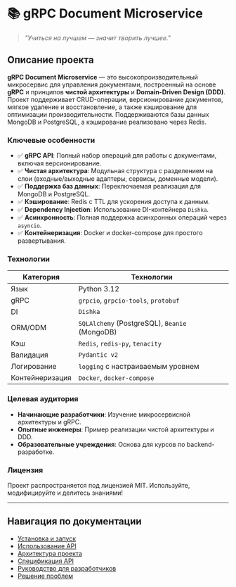 # 📚 gRPC Document Microservice

> *"Учиться на лучшем — значит творить лучшее."*

## Описание проекта

**gRPC Document Microservice** — это высокопроизводительный микросервис для управления документами, построенный на основе **gRPC** и принципов **чистой архитектуры** и **Domain-Driven Design (DDD)**. Проект поддерживает CRUD-операции, версионирование документов, мягкое удаление и восстановление, а также кэширование для оптимизации производительности. Поддерживаются базы данных MongoDB и PostgreSQL, а кэширование реализовано через Redis.

### Ключевые особенности

- ✅ **gRPC API**: Полный набор операций для работы с документами, включая версионирование.
- ✅ **Чистая архитектура**: Модульная структура с разделением на слои (входные/выходные адаптеры, сервисы, доменные модели).
- ✅ **Поддержка баз данных**: Переключаемая реализация для MongoDB и PostgreSQL.
- ✅ **Кэширование**: Redis с TTL для ускорения доступа к данным.
- ✅ **Dependency Injection**: Использование DI-контейнера `Dishka`.
- ✅ **Асинхронность**: Полная поддержка асинхронных операций через `asyncio`.
- ✅ **Контейнеризация**: Docker и docker-compose для простого развертывания.

### Технологии

| Категория       | Технологии                                  |
|-----------------|---------------------------------------------|
| Язык            | Python 3.12                                |
| gRPC            | `grpcio`, `grpcio-tools`, `protobuf`       |
| DI              | `Dishka`                                   |
| ORM/ODM         | `SQLAlchemy` (PostgreSQL), `Beanie` (MongoDB) |
| Кэш             | `Redis`, `redis-py`, `tenacity`            |
| Валидация       | `Pydantic v2`                              |
| Логирование     | `logging` с настраиваемым уровнем          |
| Контейнеризация | `Docker`, `docker-compose`                 |

### Целевая аудитория

- **Начинающие разработчики**: Изучение микросервисной архитектуры и gRPC.
- **Опытные инженеры**: Пример реализации чистой архитектуры и DDD.
- **Образовательные учреждения**: Основа для курсов по backend-разработке.

### Лицензия

Проект распространяется под лицензией MIT. Используйте, модифицируйте и делитесь знаниями!

---

## Навигация по документации

- [Установка и запуск](installation.md)
- [Использование API](usage.md)
- [Архитектура проекта](architecture.md)
- [Спецификация API](api.md)
- [Руководство для разработчиков](development.md)
- [Решение проблем](troubleshooting.md)